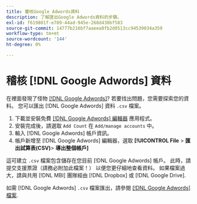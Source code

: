 ```yaml
---
title: 審核Google Adwords資料
description: 了解匯出Google Adwords資料的步驟。
exl-id: f619801f-e789-44ad-945e-268d430bf583
source-git-commit: 14777b216bf7aaeea0fb2d0513cc94539034a359
workflow-type: tm+mt
source-wordcount: '144'
ht-degree: 0%

---
```


# 稽核 [!DNL Google Adwords] 資料

在裡面發現了怪物 [[!DNL Google Adwords]](../integrations/google-adwords.md)? 若要找出問題，您需要探索您的資料。 您可以匯出 [!DNL Google Adwords] 資料 `.csv` 檔案。

1. 下載並安裝免費 [[!DNL Google Adwords] 編輯器](https://ads.google.com/home/tools/ads-editor/) 應用程式。
1. 安裝完成後，請選取 `Add Count` 在 `Add/manage accounts` 中。
1. 輸入 [!DNL Google Adwords] 帳戶資訊。
1. 帳戶新增至 [!DNL Google Adwords] 編輯器，選取 **[!UICONTROL File** > **&#x200B;匯出試算表(CSV)**> **導出整個帳戶]**

這可建立 `.csv` 檔案包含儲存在您目前 [!DNL Google Adwords] 帳戶。 此時，請提交支援票證（請務必附加此檔案！） 以便您更仔細地查看資料。 如果檔案過大，請與共用 [!DNL MBI] 團隊經由 [!DNL Dropbox] 或 [!DNL Google Drive].

如需 [!DNL Google Adwords] `.csv` 檔案匯出，請參閱 [[!DNL Google Adwords] 檔案](https://support.google.com/google-ads/editor/answer/38657?hl=en).
